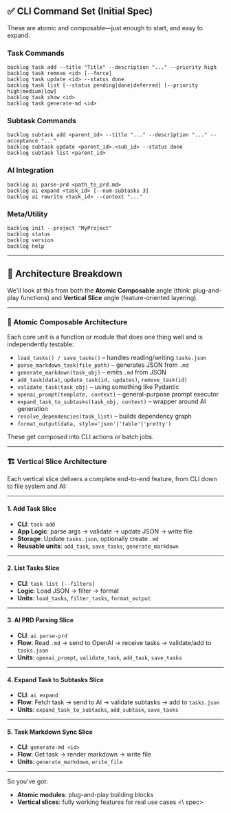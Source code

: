 ## ✅ CLI Command Set (Initial Spec)
<spec>
These are atomic and composable—just enough to start, and easy to expand.

### **Task Commands**
```
backlog task add --title "Title" --description "..." --priority high
backlog task remove <id> [--force]
backlog task update <id> --status done
backlog task list [--status pending|done|deferred] [--priority high|medium|low]
backlog task show <id>
backlog task generate-md <id>
```

### **Subtask Commands**
```
backlog subtask add <parent_id> --title "..." --description "..." --acceptance "..."
backlog subtask update <parent_id>.<sub_id> --status done
backlog subtask list <parent_id>
```

### **AI Integration**
```
backlog ai parse-prd <path_to_prd.md>
backlog ai expand <task_id> [--num-subtasks 3]
backlog ai rewrite <task_id> --context "..."
```

### **Meta/Utility**
```
backlog init --project "MyProject"
backlog status
backlog version
backlog help
```

---

## 🧠 Architecture Breakdown

We'll look at this from both the **Atomic Composable** angle (think: plug-and-play functions) and **Vertical Slice** angle (feature-oriented layering).

---

### 🔧 Atomic Composable Architecture

Each core unit is a function or module that does one thing well and is independently testable:

- `load_tasks() / save_tasks()` – handles reading/writing `tasks.json`
- `parse_markdown_task(file_path)` – generates JSON from `.md`
- `generate_markdown(task_obj)` – emits `.md` from JSON
- `add_task(data)`, `update_task(id, updates)`, `remove_task(id)`
- `validate_task(task_obj)` – using something like Pydantic
- `openai_prompt(template, context)` – general-purpose prompt executor
- `expand_task_to_subtasks(task_obj, context)` – wrapper around AI generation
- `resolve_dependencies(task_list)` – builds dependency graph
- `format_output(data, style='json'|'table'|'pretty')`

These get composed into CLI actions or batch jobs.

---

### 🏗 Vertical Slice Architecture

Each vertical slice delivers a complete end-to-end feature, from CLI down to file system and AI:

---

#### 1. **Add Task Slice**
- **CLI**: `task add`
- **App Logic**: parse args → validate → update JSON → write file
- **Storage**: Update `tasks.json`, optionally create `.md`
- **Reusable units**: `add_task`, `save_tasks`, `generate_markdown`

---

#### 2. **List Tasks Slice**
- **CLI**: `task list [--filters]`
- **Logic**: Load JSON → filter → format
- **Units**: `load_tasks`, `filter_tasks`, `format_output`

---

#### 3. **AI PRD Parsing Slice**
- **CLI**: `ai parse-prd`
- **Flow**: Read `.md` → send to OpenAI → receive tasks → validate/add to `tasks.json`
- **Units**: `openai_prompt`, `validate_task`, `add_task`, `save_tasks`

---

#### 4. **Expand Task to Subtasks Slice**
- **CLI**: `ai expand`
- **Flow**: Fetch task → send to AI → validate subtasks → add to `tasks.json`
- **Units**: `expand_task_to_subtasks`, `add_subtask`, `save_tasks`

---

#### 5. **Task Markdown Sync Slice**
- **CLI**: `generate-md <id>`
- **Flow**: Get task → render markdown → write file
- **Units**: `generate_markdown`, `write_file`

---

So you’ve got:

- **Atomic modules**: plug-and-play building blocks
- **Vertical slices**: fully working features for real use cases
<\ spec>